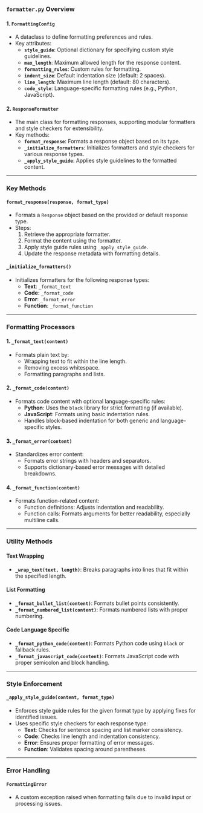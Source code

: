 ### **`formatter.py` Overview**


#### **1. `FormattingConfig`**
- A dataclass to define formatting preferences and rules.
- Key attributes:
  - **`style_guide`**: Optional dictionary for specifying custom style guidelines.
  - **`max_length`**: Maximum allowed length for the response content.
  - **`formatting_rules`**: Custom rules for formatting.
  - **`indent_size`**: Default indentation size (default: 2 spaces).
  - **`line_length`**: Maximum line length (default: 80 characters).
  - **`code_style`**: Language-specific formatting rules (e.g., Python, JavaScript).

#### **2. `ResponseFormatter`**
- The main class for formatting responses, supporting modular formatters and style checkers for extensibility.
- Key methods:
  - **`format_response`**: Formats a response object based on its type.
  - **`_initialize_formatters`**: Initializes formatters and style checkers for various response types.
  - **`_apply_style_guide`**: Applies style guidelines to the formatted content.

---

### **Key Methods**

#### **`format_response(response, format_type)`**
- Formats a `Response` object based on the provided or default response type.
- Steps:
  1. Retrieve the appropriate formatter.
  2. Format the content using the formatter.
  3. Apply style guide rules using `_apply_style_guide`.
  4. Update the response metadata with formatting details.

#### **`_initialize_formatters()`**
- Initializes formatters for the following response types:
  - **Text**: `_format_text`
  - **Code**: `_format_code`
  - **Error**: `_format_error`
  - **Function**: `_format_function`

---

### **Formatting Processors**

#### **1. `_format_text(content)`**
- Formats plain text by:
  - Wrapping text to fit within the line length.
  - Removing excess whitespace.
  - Formatting paragraphs and lists.

#### **2. `_format_code(content)`**
- Formats code content with optional language-specific rules:
  - **Python**: Uses the `black` library for strict formatting (if available).
  - **JavaScript**: Formats using basic indentation rules.
  - Handles block-based indentation for both generic and language-specific styles.

#### **3. `_format_error(content)`**
- Standardizes error content:
  - Formats error strings with headers and separators.
  - Supports dictionary-based error messages with detailed breakdowns.

#### **4. `_format_function(content)`**
- Formats function-related content:
  - Function definitions: Adjusts indentation and readability.
  - Function calls: Formats arguments for better readability, especially multiline calls.

---

### **Utility Methods**

#### **Text Wrapping**
- **`_wrap_text(text, length)`**: Breaks paragraphs into lines that fit within the specified length.

#### **List Formatting**
- **`_format_bullet_list(content)`**: Formats bullet points consistently.
- **`_format_numbered_list(content)`**: Formats numbered lists with proper numbering.

#### **Code Language Specific**
- **`_format_python_code(content)`**: Formats Python code using `black` or fallback rules.
- **`_format_javascript_code(content)`**: Formats JavaScript code with proper semicolon and block handling.

---

### **Style Enforcement**

#### **`_apply_style_guide(content, format_type)`**
- Enforces style guide rules for the given format type by applying fixes for identified issues.
- Uses specific style checkers for each response type:
  - **Text**: Checks for sentence spacing and list marker consistency.
  - **Code**: Checks line length and indentation consistency.
  - **Error**: Ensures proper formatting of error messages.
  - **Function**: Validates spacing around parentheses.

---

### **Error Handling**

#### **`FormattingError`**
- A custom exception raised when formatting fails due to invalid input or processing issues.
